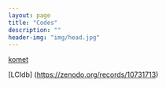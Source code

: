 ```yaml
---
layout: page
title: "Codes"
description: ""
header-img: "img/head.jpg"
---
```



[komet](https://komet.readthedocs.io)

[LCIdb] (https://zenodo.org/records/10731713)